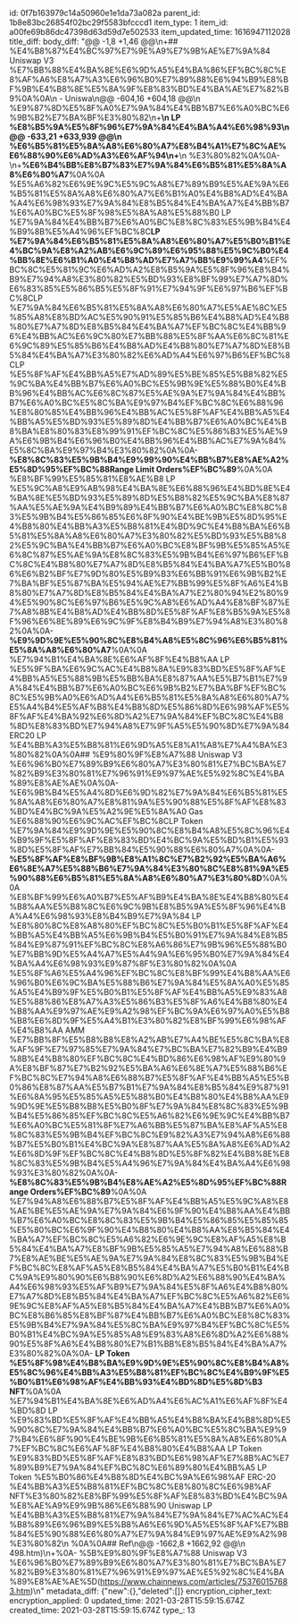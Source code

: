 id: 0f7b163979c14a50960e1e1da73a082a
parent_id: 1b8e83bc26854f02bc29f5583bfcccd1
item_type: 1
item_id: a00fe69b86dc47398d63d59d7e502533
item_updated_time: 1616947112028
title_diff: 
body_diff: "@@ -1,8 +1,46 @@\\n+## %E4%B8%87%E4%BC%97%E7%9E%A9%E7%9B%AE%E7%9A%84 Uniswap V3 %E7%BB%88%E4%BA%8E%E6%9D%A5%E4%BA%86%EF%BC%8C%E8%AF%A6%E8%A7%A3%E6%96%B0%E7%89%88%E6%94%B9%E8%BF%9B%E4%B8%8E%E5%8A%9F%E8%83%BD%E4%BA%AE%E7%82%B9%0A%0A\\n - Uniswa\\n@@ -604,16 +604,18 @@\\n %E9%87%8D%E5%8F%A0%E7%9A%84%E4%BB%B7%E6%A0%BC%E6%9B%B2%E7%BA%BF%E3%80%82\\n+**\\n LP %E8%B5%9A%E5%8F%96%E7%9A%84%E4%BA%A4%E6%98%93\\n@@ -633,21 +633,939 @@\\n %E6%B5%81%E5%8A%A8%E6%80%A7%E8%B4%A1%E7%8C%AE%E6%88%90%E6%AD%A3%E6%AF%94\\n+**\\n %E3%80%82%0A%0A- \\n+**%E6%B4%BB%E8%B7%83%E7%9A%84%E6%B5%81%E5%8A%A8%E6%80%A7**%0A%0A  %E5%A6%82%E6%9E%9C%E5%9C%A8%E7%89%B9%E5%AE%9A%E6%B5%81%E5%8A%A8%E6%80%A7%E6%B1%A0%E4%B8%AD%E4%BA%A4%E6%98%93%E7%9A%84%E8%B5%84%E4%BA%A7%E4%BB%B7%E6%A0%BC%E5%8F%98%E5%8A%A8%E5%88%B0 LP %E7%9A%84%E4%BB%B7%E6%A0%BC%E8%8C%83%E5%9B%B4%E4%B9%8B%E5%A4%96%EF%BC%8C**LP %E7%9A%84%E6%B5%81%E5%8A%A8%E6%80%A7%E5%B0%B1%E4%BC%9A%E8%A2%AB%E6%9C%89%E6%95%88%E5%9C%B0%E4%BB%8E%E6%B1%A0%E4%B8%AD%E7%A7%BB%E9%99%A4**%EF%BC%8C%E5%81%9C%E6%AD%A2%E8%B5%9A%E5%8F%96%E8%B4%B9%E7%94%A8%E3%80%82%E5%BD%93%E8%BF%99%E7%A7%8D%E6%83%85%E5%86%B5%E5%8F%91%E7%94%9F%E6%97%B6%EF%BC%8CLP %E7%9A%84%E6%B5%81%E5%8A%A8%E6%80%A7%E5%AE%8C%E5%85%A8%E8%BD%AC%E5%90%91%E5%85%B6%E4%B8%AD%E4%B8%80%E7%A7%8D%E8%B5%84%E4%BA%A7%EF%BC%8C%E4%BB%96%E4%BB%AC%E6%9C%80%E7%BB%88%E5%8F%AA%E6%8C%81%E6%9C%89%E5%85%B6%E4%B8%AD%E4%B8%80%E7%A7%8D%E8%B5%84%E4%BA%A7%E3%80%82%E6%AD%A4%E6%97%B6%EF%BC%8CLP %E5%8F%AF%E4%BB%A5%E7%AD%89%E5%BE%85%E5%B8%82%E5%9C%BA%E4%BB%B7%E6%A0%BC%E5%9B%9E%E5%88%B0%E4%BB%96%E4%BB%AC%E6%8C%87%E5%AE%9A%E7%9A%84%E4%BB%B7%E6%A0%BC%E5%8C%BA%E9%97%B4%EF%BC%8C%E6%88%96%E8%80%85%E4%BB%96%E4%BB%AC%E5%8F%AF%E4%BB%A5%E4%BB%A5%E5%BD%93%E5%89%8D%E4%BB%B7%E6%A0%BC%E4%B8%BA%E8%80%83%E8%99%91%EF%BC%8C%E5%86%B3%E5%AE%9A%E6%9B%B4%E6%96%B0%E4%BB%96%E4%BB%AC%E7%9A%84%E5%8C%BA%E9%97%B4%E3%80%82%0A%0A- **%E8%8C%83%E5%9B%B4%E9%99%90%E4%BB%B7%E8%AE%A2%E5%8D%95%EF%BC%88Range Limit Orders%EF%BC%89**%0A%0A  %E8%BF%99%E5%85%81%E8%AE%B8 LP %E5%9C%A8%E9%AB%98%E4%BA%8E%E6%88%96%E4%BD%8E%E4%BA%8E%E5%BD%93%E5%89%8D%E5%B8%82%E5%9C%BA%E8%87%AA%E5%AE%9A%E4%B9%89%E4%BB%B7%E6%A0%BC%E8%8C%83%E5%9B%B4%E5%86%85%E6%8F%90%E4%BE%9B%E5%8D%95%E4%B8%80%E4%BB%A3%E5%B8%81%E4%BD%9C%E4%B8%BA%E6%B5%81%E5%8A%A8%E6%80%A7%E3%80%82%E5%BD%93%E5%B8%82%E5%9C%BA%E4%BB%B7%E6%A0%BC%E8%BF%9B%E5%85%A5%E6%8C%87%E5%AE%9A%E8%8C%83%E5%9B%B4%E6%97%B6%EF%BC%8C%E4%B8%80%E7%A7%8D%E8%B5%84%E4%BA%A7%E5%B0%86%E6%B2%BF%E7%9D%80%E5%B9%B3%E6%BB%91%E6%9B%B2%E7%BA%BF%E5%87%BA%E5%94%AE%E7%BB%99%E5%8F%A6%E4%B8%80%E7%A7%8D%E8%B5%84%E4%BA%A7%E2%80%94%E2%80%94%E5%90%8C%E6%97%B6%E5%9C%A8%E6%AD%A4%E8%BF%87%E7%A8%8B%E4%B8%AD%E4%BB%8D%E5%8F%AF%E8%B5%9A%E5%8F%96%E6%8E%89%E6%9C%9F%E8%B4%B9%E7%94%A8%E3%80%82%0A%0A- **%E9%9D%9E%E5%90%8C%E8%B4%A8%E5%8C%96%E6%B5%81%E5%8A%A8%E6%80%A7**%0A%0A  %E7%94%B1%E4%BA%8E%E6%AF%8F%E4%B8%AA LP %E5%9F%BA%E6%9C%AC%E4%B8%8A%E9%83%BD%E5%8F%AF%E4%BB%A5%E5%88%9B%E5%BB%BA%E8%87%AA%E5%B7%B1%E7%9A%84%E4%BB%B7%E6%A0%BC%E6%9B%B2%E7%BA%BF%EF%BC%8C%E5%9B%A0%E6%AD%A4%E6%B5%81%E5%8A%A8%E6%80%A7%E5%A4%B4%E5%AF%B8%E4%B8%8D%E5%86%8D%E6%98%AF%E5%8F%AF%E4%BA%92%E6%8D%A2%E7%9A%84%EF%BC%8C%E4%B8%8D%E8%83%BD%E7%94%A8%E7%9F%A5%E5%90%8D%E7%9A%84 ERC20 LP %E4%BB%A3%E5%B8%81%E6%9D%A5%E8%A1%A8%E7%A4%BA%E3%80%82%0A%0A## %E9%80%9F%E8%A7%88 Uniswap V3 %E6%96%B0%E7%89%B9%E6%80%A7%E3%80%81%E7%BC%BA%E7%82%B9%E3%80%81%E7%96%91%E9%97%AE%E5%92%8C%E4%BA%89%E8%AE%AE%0A%0A- %E6%9B%B4%E5%A4%8D%E6%9D%82%E7%9A%84%E6%B5%81%E5%8A%A8%E6%80%A7%E8%81%9A%E5%90%88%E5%8F%AF%E8%83%BD%E4%BC%9A%E5%A2%9E%E5%8A%A0 Gas %E6%88%90%E6%9C%AC%EF%BC%8CLP Token %E7%9A%84%E9%9D%9E%E5%90%8C%E8%B4%A8%E5%8C%96%E4%B9%9F%E5%8F%AF%E8%83%BD%E4%BC%9A%E5%BD%B1%E5%93%8D%E5%8F%AF%E7%BB%84%E5%90%88%E6%80%A7%0A%0A- **%E5%8F%AF%E8%BF%9B%E8%A1%8C%E7%B2%92%E5%BA%A6%E6%8E%A7%E5%88%B6%E7%9A%84%E3%80%8C%E8%81%9A%E5%90%88%E6%B5%81%E5%8A%A8%E6%80%A7%E3%80%8D**%0A%0A  %E8%BF%99%E6%A0%B7%E5%AF%B9%E4%BA%8E%E4%B8%80%E4%B8%AA%E5%B8%8C%E6%9C%9B%E8%B5%9A%E5%8F%96%E4%BA%A4%E6%98%93%E8%B4%B9%E7%9A%84 LP %E8%80%8C%E8%A8%80%EF%BC%8C%E5%B0%B1%E5%8F%AF%E4%BB%A5%E4%BB%A5%E6%9B%B4%E5%B0%91%E7%9A%84%E8%B5%84%E9%87%91%EF%BC%8C%E8%A6%86%E7%9B%96%E5%88%B0%E7%BB%9D%E5%A4%A7%E5%A4%9A%E6%95%B0%E7%9A%84%E4%BA%A4%E6%98%93%E9%87%8F%E3%80%82%0A%0A  %E5%8F%A6%E5%A4%96%EF%BC%8C%E8%BF%99%E4%B8%AA%E6%96%B0%E6%9C%BA%E5%88%B6%E7%9A%84%E5%8A%A0%E5%85%A5%E4%B9%9F%E5%B0%B1%E5%8F%AF%E4%BB%A5%E9%83%A8%E5%88%86%E8%A7%A3%E5%86%B3%E5%8F%A6%E4%B8%80%E4%B8%AA%E9%97%AE%E9%A2%98%EF%BC%9A%E6%97%A0%E5%B8%B8%E6%8D%9F%E5%A4%B1%E3%80%82%E8%BF%99%E6%98%AF%E4%B8%AA AMM %E7%BB%8F%E5%B8%B8%E8%A2%AB%E7%A4%BE%E5%8C%BA%E8%AF%9F%E7%97%85%E7%9A%84%E7%BC%BA%E7%82%B9%E4%B9%8B%E4%B8%80%EF%BC%8C%E4%BD%86%E6%98%AF%E9%80%9A%E8%BF%87%E7%B2%92%E5%BA%A6%E6%8E%A7%E5%88%B6%EF%BC%8C%E7%94%A8%E6%88%B7%E5%8F%AF%E4%BB%A5%E5%B0%86%E8%87%AA%E5%B7%B1%E7%9A%84%E8%B5%84%E9%87%91%E6%8A%95%E5%85%A5%E5%88%B0%E4%B8%80%E4%B8%AA%E9%9D%9E%E5%B8%B8%E5%B0%8F%E7%9A%84%E8%8C%83%E5%9B%B4%E5%86%85%EF%BC%8C%E5%A6%82%E6%9E%9C%E4%BB%B7%E6%A0%BC%E5%81%8F%E7%A6%BB%E5%87%BA%E8%AF%A5%E8%8C%83%E5%9B%B4%EF%BC%8C%E9%82%A3%E7%94%A8%E6%88%B7%E5%B0%B1%E4%BC%9A%E8%87%AA%E5%8A%A8%E6%AD%A2%E6%8D%9F%EF%BC%8C%E4%B8%8D%E5%8F%82%E4%B8%8E%E8%8C%83%E5%9B%B4%E5%A4%96%E7%9A%84%E4%BA%A4%E6%98%93%E3%80%82%0A%0A- **%E8%8C%83%E5%9B%B4%E8%AE%A2%E5%8D%95%EF%BC%88Range Orders%EF%BC%89**%0A%0A  %E7%94%A8%E6%88%B7%E5%8F%AF%E4%BB%A5%E5%9C%A8%E8%AE%BE%E5%AE%9A%E7%9A%84%E6%9F%90%E4%B8%AA%E4%BB%B7%E6%A0%BC%E8%8C%83%E5%9B%B4%E5%86%85%E5%85%85%E5%80%BC%E6%9F%90%E4%B8%80%E4%B8%AA%E8%B5%84%E4%BA%A7%EF%BC%8C%E5%A6%82%E6%9E%9C%E8%AF%A5%E8%B5%84%E4%BA%A7%E8%BF%9B%E5%85%A5%E7%94%A8%E6%88%B7%E8%AE%BE%E5%AE%9A%E7%9A%84%E8%8C%83%E5%9B%B4%EF%BC%8C%E8%AF%A5%E8%B5%84%E4%BA%A7%E5%B0%B1%E4%BC%9A%E9%80%90%E6%B8%90%E6%8D%A2%E6%88%90%E4%BA%A4%E6%98%93%E5%AF%B9%E7%9A%84%E5%8F%A6%E4%B8%80%E7%A7%8D%E8%B5%84%E4%BA%A7%EF%BC%8C%E5%A6%82%E6%9E%9C%E8%AF%A5%E8%B5%84%E4%BA%A7%E4%BB%B7%E6%A0%BC%E8%B6%85%E8%BF%87%E4%BB%B7%E6%A0%BC%E8%8C%83%E5%9B%B4%E7%9A%84%E5%8C%BA%E9%97%B4%EF%BC%8C%E5%B0%B1%E4%BC%9A%E5%85%A8%E9%83%A8%E6%8D%A2%E6%88%90%E5%8F%A6%E4%B8%80%E7%B1%BB%E8%B5%84%E4%BA%A7%E3%80%82%0A%0A- **LP Token %E5%8F%98%E4%B8%BA%E9%9D%9E%E5%90%8C%E8%B4%A8%E5%8C%96%E4%BB%A3%E5%B8%81%EF%BC%8C%E4%B9%9F%E5%B0%B1%E6%98%AF%E4%BB%93%E4%BD%8D%E5%8D%B3 NFT**%0A%0A  %E7%94%B1%E4%BA%8E%E6%AD%A4%E6%AC%A1%E6%AF%8F%E4%BD%8D LP %E9%83%BD%E5%8F%AF%E4%BB%A5%E4%B8%BA%E4%B8%8D%E5%90%8C%E7%9A%84%E4%BB%B7%E6%A0%BC%E5%8C%BA%E9%97%B4%E6%8F%90%E4%BE%9B%E6%B5%81%E5%8A%A8%E6%80%A7%EF%BC%8C%E6%AF%8F%E4%B8%80%E4%B8%AA LP Token %E9%83%BD%E5%8F%AF%E8%83%BD%E6%98%AF%E7%8B%AC%E7%89%B9%E7%9A%84%EF%BC%8C%E6%89%80%E4%BB%A5 LP Token %E5%B0%86%E4%B8%8D%E4%BC%9A%E6%98%AF ERC-20 %E4%BB%A3%E5%B8%81%EF%BC%8C%E8%80%8C%E6%98%AF NFT%E3%80%82%E8%BF%99%E5%8F%AF%E8%83%BD%E4%BC%9A%E8%AE%A9%E9%9B%86%E6%88%90 Uniswap LP %E4%BB%A3%E5%B8%81%E7%9A%84%E7%9A%84%E7%AC%AC%E4%B8%89%E6%96%B9%E5%B8%A6%E6%9D%A5%E5%8F%AF%E7%BB%84%E5%90%88%E6%80%A7%E7%9A%84%E9%97%AE%E9%A2%98%E3%80%82\\n %0A%0A## Ref\\n@@ -1662,8 +1662,92 @@\\n 498.htm)\\n+%0A- %5B%E9%80%9F%E8%A7%88 Uniswap V3 %E6%96%B0%E7%89%B9%E6%80%A7%E3%80%81%E7%BC%BA%E7%82%B9%E3%80%81%E7%96%91%E9%97%AE%E5%92%8C%E4%BA%89%E8%AE%AE%5D(https://www.chainnews.com/articles/753760157683.htm)\\n"
metadata_diff: {"new":{},"deleted":[]}
encryption_cipher_text: 
encryption_applied: 0
updated_time: 2021-03-28T15:59:15.674Z
created_time: 2021-03-28T15:59:15.674Z
type_: 13